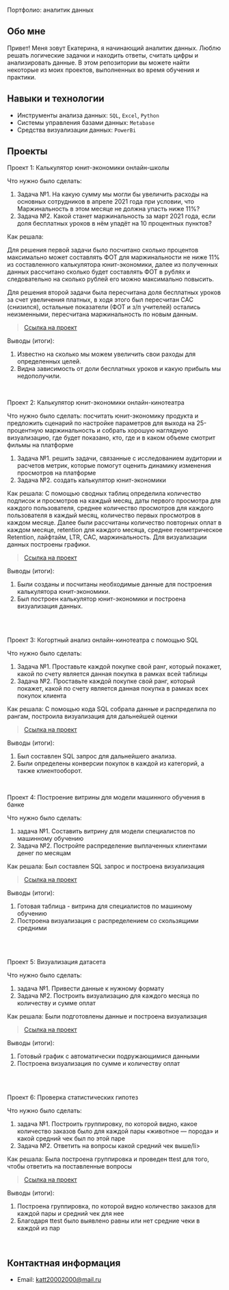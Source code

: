  Портфолио: аналитик данных

## Обо мне 

Привет! Меня зовут Екатерина, я начинающий аналитик данных. 
Люблю решать логические задачки и находить ответы, считать цифры и анализировать данные.
В этом репозитории вы можете найти некоторые из моих проектов, выполненных во время обучения и практики.
<br>

## Навыки и технологии
- Инструменты анализа данных: ``SQL``, ``Excel``, ``Python``
- Системы управления базами данных: ``Metabase``
- Средства визуализации данных: ``PowerBi``



## Проекты
<p> Проект 1: Калькулятор юнит-экономики онлайн-школы</p>
<p>Что нужно было сделать:<p>
<ol>
  <li>Задача №1.
  На какую сумму мы могли бы увеличить расходы на основных сотрудников в апреле 2021 года  при условии, что Маржинальность в этом месяце не должна упасть ниже 11%?</li>
  <li>Задача №2.
   Какой станет маржинальность за март 2021 года, если доля бесплатных уроков в нём упадёт на 10 процентных пунктов? </li>
</ol>

<p>Как решала:<p>
<p>Для решения первой задачи было посчитано сколько процентов максимально может составлять ФОТ для маржинальности не ниже 11% из составленного калькулятора юнит-экономики, далее из полученных данных рассчитано сколько будет составлять ФОТ в рублях и следовательно на сколько рублей его можно максимально повысить.<p>
<p> Для решения второй задачи была пересчитана доля бесплатных уроков за счет увеличения платных, в ходя этого был пересчитан CAC (снизился), остальные показатели (ФОТ и з/п учителей) остались неизменными, пересчитана маржинальность по новым данным. <p>


> <a href="https://github.com/katesklv/portfolio/blob/main/Проект%201.xlsx">Ссылка на проект</a>


<p>Выводы (итоги):<p>
<ol>
  <li>Известно на сколько мы можем увеличить свои раходы для определенных целей.</li>
  <li>Видна зависимость от доли бесплатных уроков и какую прибыль мы недополучили.</li>
</ol>
<br> 

<p> Проект 2: Калькулятор юнит-экономики онлайн-кинотеатра</p>
<p>Что нужно было сделать: посчитать юнит-экономику продукта и предложить сценарий по настройке параметров для выхода на 25-процентную маржинальность и собрать хорошую наглядную визуализацию, где будет показано, кто, где и в каком объеме смотрит фильмы на платформе<p>
<ol>
  <li>Задача №1. решить задачи, связанные с исследованием аудитории и расчетов метрик, которые помогут оценить динамику изменения просмотров на платформе</li>
  <li>Задача №2. создать калькулятор юнит-экономики</li>
</ol>

<p>Как решала: С помощью сводных таблиц определила количество подписок и просмотров на каждый месяц, даты первого просмотра для каждого пользователя, среднее количество просмотров для каждого пользователя в каждый месяц, количество первых просмотров в каждом месяце. Далее были рассчитаны количество повторных оплат в каждом месяце, retention для каждого месяца, среднее геометрическое Retention, лайфтайм, LTR, CAC, маржинальность. Для визуализации данных построены графики.<p>

> <a href="https://github.com/katesklv/portfolio/blob/main/Проект%202.xlsx">Ссылка на проект</a>

 
<p>Выводы (итоги):<p>
<ol>
  <li>Были созданы и посчитаны необходимые данные для построения калькулятора юнит-экономики.</li>
  <li>Был построен калькулятор юнит-экономики и построена визуализация данных.</li>
</ol>
<br> 

<br> 
<p> Проект 3: Когортный анализ онлайн-кинотеатра с помощью SQL</p>
<p>Что нужно было сделать:<p>
<ol>
  <li>Задача №1. 
 Проставьте каждой покупке свой ранг, который покажет, какой по счету является данная покупка в рамках всей таблицы</li>
  <li>Задача №2.
 Проставьте каждой покупке свой ранг, который покажет, какой по счету является данная покупка в рамках всех покупок клиента</li>
</ol>

<p>Как решала: С помощью кода SQL собрала данные и распределила по рангам, построила визуализация для дальнейшей оценки<p>
  
> <a href="https://drive.google.com/drive/folders/1SHRzrJ27w9oAlbyBjIR43KuyeIrgQ0-7?usp=sharing">Ссылка на проект</a>

  <p>Выводы (итоги):<p>
<ol>
  <li>Был составлен SQL запрос для дальнейшего анализа.</li>
  <li>Были определены конверсии покупок в каждой из категорий, а также клиентооборот.</li>
</ol>

<br> 
<p>Проект 4: Построение витрины для модели машинного обучения в банке </p> 
<p>Что нужно было сделать:</p> 
<ol>
  <li>задача №1. 
   Составить витрину для модели специалистов по машинному обучению </li>
  <li>Задача №2.
   Постройте распределение выплаченных клиентами денег по месяцам </li>
</ol>
  
<p>Как решала: Был составлен SQL запрос и построена визуализация<p>

> <a href="https://drive.google.com/drive/folders/1TI_pPFdRlo3gm12cvwSf4XgjcTND2o3P?usp=sharing">Ссылка на проект</a>

  
 <p>Выводы (итоги):<p>
<ol>
  <li>Готовая таблица - витрина для специалистов по машиному обучению</li>
  <li>Построена визуализация с распределением со скользящими средними</li>
</ol>
<br> 

<br> 
<p>Проект 5: Визуализация датасета </p> 
<p>Что нужно было сделать:</p> 
<ol>
  <li>задача №1. 
   Привести данные к нужному формату </li>
  <li>Задача №2.
   Построить визуализацию для каждого месяца по количеству и сумме оплат</li>
</ol>
  
<p>Как решала: Были подготовлены данные и построена визуализация<p>

> <a href="https://docs.google.com/document/d/17ngMTHAl0_vPlObZgRc3i4Ud-dgJPWXQ6ADYv_J8X8c/edit?usp=sharing">Ссылка на проект</a>

  
 <p>Выводы (итоги):<p>
<ol>
  <li>Готовый график с автоматически подружающимися данными</li>
  <li>Построена визуализация по сумме и количеству оплат</li>
</ol>
<br> 

<br> 
<p>Проект 6: Проверка статистических гипотез </p> 
<p>Что нужно было сделать:</p> 
<ol>
  <li>задача №1. 
   Построить группировку, по которой видно, какое количество заказов было для каждой пары «животное — порода» и какой средний чек был по этой паре </li>
  <li>Задача №2.
   Ответить на вопросы какой средний чек выше/li>
</ol>
  
<p>Как решала: Была построена группировка и проведен ttest для того, чтобы ответить на поставленные вопросы<p>

> <a href="https://drive.google.com/file/d/1waU7VfL-8A_cpES9nB1rQM2zuaDVX5_t/view?usp=sharing">Ссылка на проект</a>

  
 <p>Выводы (итоги):<p>
<ol>
  <li>Построена группировка, по которой видно количество заказов для каждой пары и средний чек для нее</li>
  <li>Благодаря ttest было выявлено равны или нет средние чеки в каждой из пар</li>
</ol>
<br> 

<!--
<p>Проект 5: Моделирование изменения балансов студентов</p> 
<p>Что нужно было сделать:<p>
<ol>
  <li>Задача №1</li>
  <li>Задача №2.</li>
</ol>

<p>Как решала: краткое описание решения (автореферат)<p>

> <a href="https://github.com/Skyproportfolio/data-analytics-5month/blob/main/Проект%205.xlsx">Ссылка на проект</a>
(ссылка должна содержать демонстративные материалы: скриншоты, таблички, запросы, код. Работодатель должен иметь возможность быстро посмотреть результаты работы)
 
 <p>Выводы (итоги):<p>
<ol>
  <li>Итог №1</li>
  <li>Итог №2</li>
</ol>
-->


## Контактная информация
- Email: katt20002000@mail.ru

